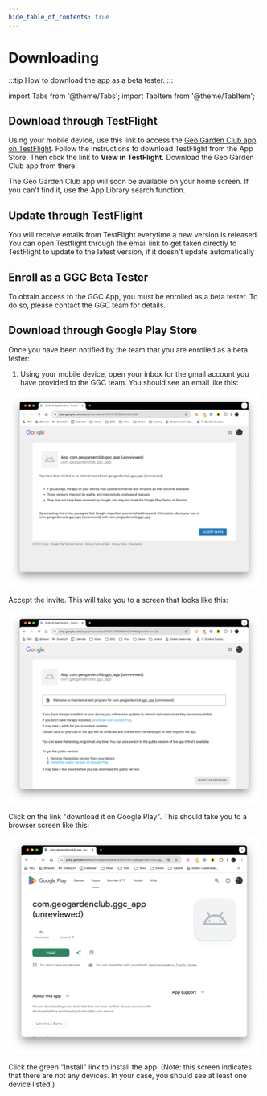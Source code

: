 ```yaml
---
hide_table_of_contents: true
---
```


# Downloading

:::tip How to download the app as a beta tester.
:::

import Tabs from '@theme/Tabs';
import TabItem from '@theme/TabItem';

<Tabs>
  <TabItem value="ios" label="iOS" default>

## Download through TestFlight

Using your mobile device, use this link to access the [Geo Garden Club app on TestFlight](https://testflight.apple.com/join/wwL5P5de). Follow the instructions to download TestFlight from the App Store.  Then click the link to **View in TestFlight.**  Download the Geo Garden Club app from there.

The Geo Garden Club app will soon be available on your home screen.  If you can't find it, use the App Library search function.

## Update through TestFlight

You will receive emails from TestFlight everytime a new version is released.  You can open Testflight through the email link to get taken directly to TestFlight to update to the latest version, if it doesn't update automatically

</TabItem>

<TabItem value="android" label="Android">

## Enroll as a GGC Beta Tester

To obtain access to the GGC App, you must be enrolled as a beta tester. To do so, please contact the GGC team for details.

## Download through Google Play Store

Once you have been notified by the team that you are enrolled as a beta tester:

1.  Using your mobile device, open your inbox for the gmail account you have provided to the GGC team. You should see an email like this:

<img width="500" src="/img/user-guide/android-1.png"/>

Accept the invite. This will take you to a screen that looks like this:

<img width="500" src="/img/user-guide/android-2.png"/>

Click on the link "download it on Google Play". This should take you to a browser screen like this:

<img width="500" src="/img/user-guide/android-3.png"/>

Click the green "Install" link to install the app. (Note: this screen indicates that there are not any devices. In your case, you should see at least one device listed.)

</TabItem>
</Tabs>



<!-- 
## Downloading through Firebase (Android)

1. Using your mobile device, look for an email invitation to get started as an app tester.  The subject line will read: "You've been invited to test GeoGardenClub for iOS"  It might be in your spam folder.
**Note:** If you have a hotmail or yahoo email address, this email may not be delivered or may be delayed by 24 hours.

2. Tap **Get Started**

<img width="600" src="/img/user-guide/invite-email.png"/>

3. You'll receive a follow up email with a link to register your device.  Click **Register your device.**

<img width="600" src="/img/user-guide/register-device.png"/>

4. It will ask you to install the Firebase profile.  Click **Download profile**

<img width="600" src="/img/user-guide/download-profile.png"/>

5. Open your Settings app and install the Firebase profile.  Look for the Install Profile option at the very bottom of your Settings app.  Click through and accept any prompts.  You'll get to a screen that says Profile Installed.  Tap **Done.**

<img width="600" src="/img/user-guide/profile-installed.png"/>

6. Back in Safari, the screen should now say Download started for the latest release and the download will begin.

7. A pop up will appear reading Developer Mode Required back in your home screen.  Select **Ok.**

<img width="600" src="/img/user-guide/developer-popup.png"/>

8. Open your Settings app and select Privacy and Security.  Scroll to the bottom and tap **Developer Mode.**

<img width="600" src="/img/user-guide/settings-privacy.png"/>

9. Turn on **Developer Mode,** then **restart** your phone.

<img width="600" src="/img/user-guide/developer-mode.png"/>

10. After your phone has restarted, look for the GeoGardenClub app on your home screen.  Use the search function if you can't initially locate it.  Open the app and proceed to registration.

### Updating through Firebase (Android)

You will receive emails from "GeoGardenClub (via Firebase)" everytime a new version is released.  Tap **Download the latest build** and the app will begin updating.

-->
